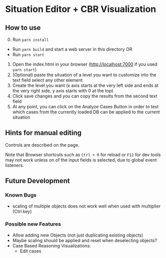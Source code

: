 # Situation Editor + CBR Visualization

## How to use

0. Run `yarn install`

- Run `yarn build` and start a web server in this directory OR
- Run `yarn start`

1. Open the index.html in your browser (<http://localhost:7000> if you used `yarn start`)
2. (Optional) paste the situation of a level you want to customize into the text field select any other element
3. Create the level you want (x axis starts at the very left side and ends at the very right side, y axis starts with 0 at the top)
4. Click save changes and you can copy the results from the second text field
5. At any point, you can click on the Analyze Cases Button in order to test which cases from the currently loaded DB can be applied to the current situation

## Hints for manual editing

Controls are described on the page.

Note that Browser shortcuts such as `Ctrl + R` for reload or `F12` for dev tools may not work unless on of the input fields is selected, due to global event listeners.

## Future Development

### Known Bugs

- scaling of multiple objects does not work well when used with multiplier (Ctrl key)

### Possible new Features

- Allow adding new Objects (not just duplicating existing objects)
- Maybe scaling should be applied and reset when deselecting objects?
- Case Based Reasoning Visualizations:
  - Edit cases
